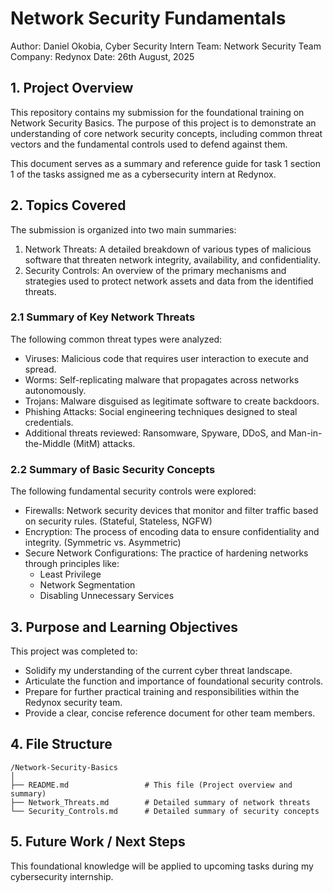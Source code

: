 
# Network Security Fundamentals

Author: Daniel Okobia, Cyber Security Intern
Team:  Network Security Team
Company: Redynox
Date: 26th August, 2025

## 1. Project Overview

This repository contains my submission for the foundational training on Network Security Basics. The purpose of this project is to demonstrate an understanding of core network security concepts, including common threat vectors and the fundamental controls used to defend against them.

This document serves as a summary and reference guide for task 1 section 1 of the tasks assigned me as a cybersecurity intern at Redynox.

## 2. Topics Covered

The submission is organized into two main summaries:

1.  Network Threats: A detailed breakdown of various types of malicious software that threaten network integrity, availability, and confidentiality.
2.  Security Controls: An overview of the primary mechanisms and strategies used to protect network assets and data from the identified threats.

### 2.1 Summary of Key Network Threats
The following common threat types were analyzed:
*   Viruses: Malicious code that requires user interaction to execute and spread.
*   Worms: Self-replicating malware that propagates across networks autonomously.
*   Trojans: Malware disguised as legitimate software to create backdoors.
*   Phishing Attacks: Social engineering techniques designed to steal credentials.
*   Additional threats reviewed: Ransomware, Spyware, DDoS, and Man-in-the-Middle (MitM) attacks.

### 2.2 Summary of Basic Security Concepts
The following fundamental security controls were explored:
*   Firewalls: Network security devices that monitor and filter traffic based on security rules. (Stateful, Stateless, NGFW)
*   Encryption: The process of encoding data to ensure confidentiality and integrity. (Symmetric vs. Asymmetric)
*   Secure Network Configurations: The practice of hardening networks through principles like:
    *   Least Privilege
    *   Network Segmentation
    *   Disabling Unnecessary Services

## 3. Purpose and Learning Objectives

This project was completed to:
*   Solidify my understanding of the current cyber threat landscape.
*   Articulate the function and importance of foundational security controls.
*   Prepare for further practical training and responsibilities within the Redynox security team.
*   Provide a clear, concise reference document for other team members.

## 4. File Structure

```
/Network-Security-Basics
│
├── README.md                 # This file (Project overview and summary)
├── Network_Threats.md        # Detailed summary of network threats
└── Security_Controls.md      # Detailed summary of security concepts
```

## 5. Future Work / Next Steps

This foundational knowledge will be applied to upcoming tasks during my cybersecurity internship.


